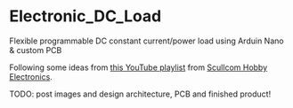 # Electronic_DC_Load

Flexible programmable DC constant current/power load using Arduin Nano & custom PCB

Following some ideas from [this YouTube playlist](https://www.youtube.com/playlist?list=PLUMG8JNssPPzbr4LydbTcBrhoPlemu5Dt) from [Scullcom Hobby Electronics](https://www.youtube.com/@scullcomhobbyelectronics1702).

TODO: post images and design architecture, PCB and finished product!
